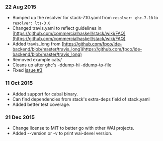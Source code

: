 ### 22 Aug 2015
- Bumped up the resolver for stack-7.10.yaml from `resolver: ghc-7.10` to `resolver: lts-3.0`
- Changed travis.yaml to reflect guidelines in [https://github.com/commercialhaskell/stack/wiki/FAQ](https://github.com/commercialhaskell/stack/wiki/FAQ)
- Added travis_long from [https://github.com/fpco/ide-backend/blob/master/travis_long](https://github.com/fpco/ide-backend/blob/master/travis_long)
- Removed example cats/
- Cleans up after ghc's -ddump-hi -ddump-to-file
- Fixed [issue #3](https://github.com/urbanslug/wai-devel/issues/3)


### 11 Oct 2015
- Added support for cabal binary.
- Can find dependencies from stack's extra-deps field of stack.yaml
- Added better test coverage.


### 21 Dec 2015
- Change license to MIT to better go with other WAI projects.
- Added --version or -v to print wai-devel version.
